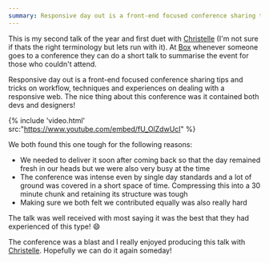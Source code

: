 ```yaml
---
summary: Responsive day out is a front-end focused conference sharing tips and tricks on workflow, techniques and experiences on dealing with a responsive web.
---
```


This is my second talk of the year and first duet with [Christelle](https://twitter.com/littlecrome) (I'm not sure if thats the right terminology but lets run with it). At [Box](https://boxuk.com) whenever someone goes to a conference they can do a short talk to summarise the event for those who couldn't attend.

Responsive day out is a front-end focused conference sharing tips and tricks on workflow, techniques and experiences on dealing with a responsive web. The nice thing about this conference was it contained both devs and designers!

{% include 'video.html' src:"https://www.youtube.com/embed/fU_OlZdwUcI" %}

We both found this one tough for the following reasons:

- We needed to deliver it soon after coming back so that the day remained fresh in our heads but we were also very busy at the time
- The conference was intense even by single day standards and a lot of ground was covered in a short space of time. Compressing this into a 30 minute chunk and retaining its structure was tough
- Making sure we both felt we contributed equally was also really hard

The talk was well received with most saying it was the best that they had experienced of this type! :smile:

The conference was a blast and I really enjoyed producing this talk with [Christelle](https://twitter.com/littlecrome). Hopefully we can do it again someday!
